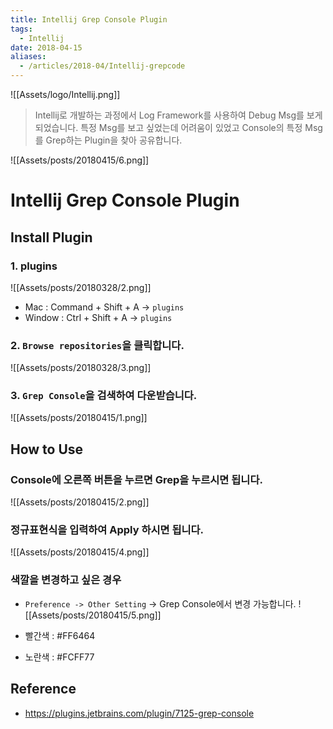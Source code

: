 ```yaml
---
title: Intellij Grep Console Plugin
tags:
  - Intellij
date: 2018-04-15
aliases: 
  - /articles/2018-04/Intellij-grepcode
---
```


![[Assets/logo/Intellij.png]]

> Intellij로 개발하는 과정에서 Log Framework를 사용하여 Debug Msg를 보게 되었습니다. 특정 Msg를 보고 싶었는데 어려움이 있었고 Console의 특정 Msg를 Grep하는 Plugin을 찾아 공유합니다.

![[Assets/posts/20180415/6.png]]

# Intellij Grep Console Plugin

## Install Plugin

### 1. plugins
![[Assets/posts/20180328/2.png]]
- Mac : Command + Shift + A -> `plugins`
- Window : Ctrl + Shift + A -> `plugins`

### 2. `Browse repositories`을 클릭합니다.
![[Assets/posts/20180328/3.png]]


### 3. `Grep Console`을 검색하여 다운받습니다.
![[Assets/posts/20180415/1.png]]


## How to Use

### Console에 오른쪽 버튼을 누르면 Grep을 누르시면 됩니다.
![[Assets/posts/20180415/2.png]]

### 정규표현식을 입력하여 Apply 하시면 됩니다.
![[Assets/posts/20180415/4.png]]

### 색깔을 변경하고 싶은 경우
- `Preference -> Other Setting` -> Grep Console에서 변경 가능합니다.
![[Assets/posts/20180415/5.png]]

- 빨간색 : #FF6464
- 노란색 : #FCFF77

## Reference
- <https://plugins.jetbrains.com/plugin/7125-grep-console>

